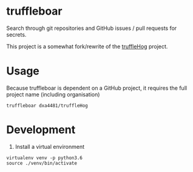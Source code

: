 # truffleboar

Search through git repositories and GitHub issues / pull requests for secrets.

This project is a somewhat fork/rewrite of the [truffleHog](https://github.com/dxa4481/truffleHog) project.

# Usage

Because truffleboar is dependent on a GitHub project, it requires the full project name (including organisation)

`truffleboar dxa4481/truffleHog`

# Development

1. Install a virtual environment

```
virtualenv venv -p python3.6
source ./venv/bin/activate
```
